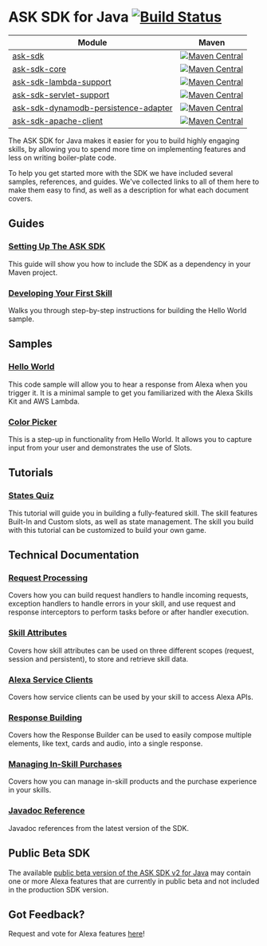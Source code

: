 # ASK SDK for Java [![Build Status](https://travis-ci.org/alexa/alexa-skills-kit-sdk-for-java.png?branch=2.0.x)](https://travis-ci.org/alexa/alexa-skills-kit-sdk-for-java)

| Module       | Maven           |
| ------------- | ------------- |
|[ask-sdk](./ask-sdk)| [![Maven Central](https://img.shields.io/maven-central/v/com.amazon.alexa/ask-sdk.svg)](http://mvnrepository.com/artifact/com.amazon.alexa/ask-sdk)| 
|[ask-sdk-core](./ask-sdk-core)| [![Maven Central](https://img.shields.io/maven-central/v/com.amazon.alexa/ask-sdk-core.svg)](http://mvnrepository.com/artifact/com.amazon.alexa/ask-sdk-core)| 
|[ask-sdk-lambda-support](./ask-sdk-lambda-support)| [![Maven Central](https://img.shields.io/maven-central/v/com.amazon.alexa/ask-sdk-lambda-support.svg)](http://mvnrepository.com/artifact/com.amazon.alexa/ask-sdk-lambda-support)| 
|[ask-sdk-servlet-support](./ask-sdk-servlet-support)| [![Maven Central](https://img.shields.io/maven-central/v/com.amazon.alexa/ask-sdk-servlet-support.svg)](http://mvnrepository.com/artifact/com.amazon.alexa/ask-sdk-servlet-support)| 
|[ask-sdk-dynamodb-persistence-adapter](./ask-sdk-dynamodb-persistence-adapter)| [![Maven Central](https://img.shields.io/maven-central/v/com.amazon.alexa/ask-sdk-dynamodb-persistence-adapter.svg)](http://mvnrepository.com/artifact/com.amazon.alexa/ask-sdk-dynamodb-persistence-adapter)| 
|[ask-sdk-apache-client](./ask-sdk-apache-client)| [![Maven Central](https://img.shields.io/maven-central/v/com.amazon.alexa/ask-sdk-apache-client.svg)](http://mvnrepository.com/artifact/com.amazon.alexa/ask-sdk-apache-client)| 

The ASK SDK for Java makes it easier for you to build highly engaging skills, by allowing you to spend more time on implementing features and less on writing boiler-plate code.

To help you get started more with the SDK we have included several samples, references, and guides. We've collected links to all of them here to make them easy to find, as well as a description for what each document covers.

## Guides
### [Setting Up The ASK SDK](https://github.com/alexa/alexa-skills-kit-sdk-for-java/wiki/Setting-Up-The-ASK-SDK)
This guide will show you how to include the SDK as a dependency in your Maven project.

### [Developing Your First Skill](https://github.com/alexa/alexa-skills-kit-sdk-for-java/wiki/Developing-Your-First-Skill)
Walks you through step-by-step instructions for building the Hello World sample.

## Samples
### [Hello World](https://github.com/alexa/alexa-skills-kit-sdk-for-java/tree/2.0.x/samples/helloworld)
  This code sample will allow you to hear a response from Alexa when you trigger it. It is a minimal sample to get you familiarized with the Alexa Skills Kit and AWS Lambda.

### [Color Picker](https://github.com/alexa/alexa-skills-kit-sdk-for-java/tree/2.0.x/samples/colorpicker)
  This is a step-up in functionality from Hello World. It allows you to capture input from your user and demonstrates the use of Slots.

## Tutorials
### [States Quiz](https://github.com/alexa/skill-sample-java-quiz-game)
  This tutorial will guide you in building a fully-featured skill. The skill features Built-In and Custom slots, as well as state management. The skill you build with this tutorial can be customized to build your own game.

## Technical Documentation
### [Request Processing](https://github.com/alexa/alexa-skills-kit-sdk-for-java/wiki/Request-Processing)
  Covers how you can build request handlers to handle incoming requests, exception handlers to handle errors in your skill, and use request and response interceptors to perform tasks before or after handler execution.

### [Skill Attributes](https://github.com/alexa/alexa-skills-kit-sdk-for-java/wiki/Skill-Attributes)
  Covers how skill attributes can be used on three different scopes (request, session and persistent), to store and retrieve skill data.

### [Alexa Service Clients](https://github.com/alexa/alexa-skills-kit-sdk-for-java/wiki/Alexa-Service-Clients)
  Covers how service clients can be used by your skill to access Alexa APIs.

### [Response Building](https://github.com/alexa/alexa-skills-kit-sdk-for-java/wiki/Response-Building)
  Covers how the Response Builder can be used to easily compose multiple elements, like text, cards and audio, into a single response.

### [Managing In-Skill Purchases](https://github.com/alexa/alexa-skills-kit-sdk-for-java/wiki/Managing-in-skill-purchase)
Covers how you can manage in-skill products and the purchase experience in your skills.

### [Javadoc Reference](http://ask-sdk-java-javadocs.s3-website-us-west-2.amazonaws.com)
Javadoc references from the latest version of the SDK.

## Public Beta SDK
The available [public beta version of the ASK SDK v2 for Java](https://github.com/alexa/alexa-skills-kit-sdk-for-java/tree/2.x_public-beta) may contain one or more Alexa features that are currently in public beta and not included in the production SDK version.

## Got Feedback?
Request and vote for Alexa features [here](https://alexa.uservoice.com/forums/906892-alexa-skills-developer-voice-and-vote)!
